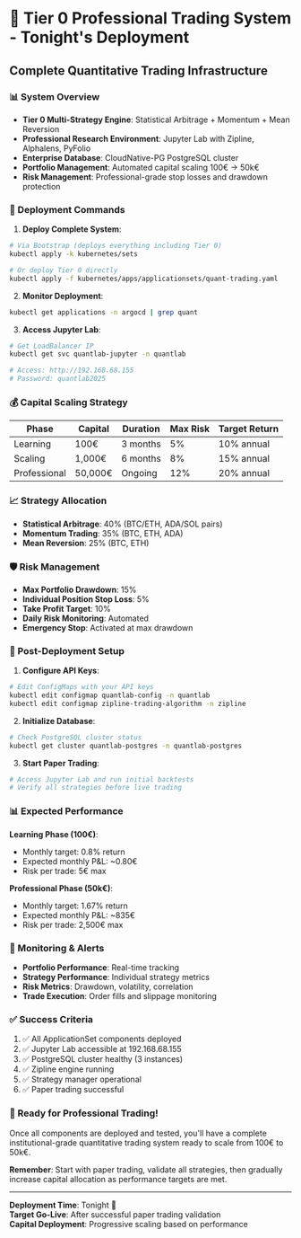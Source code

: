 # 🚀 Tier 0 Professional Trading System - Tonight's Deployment

## Complete Quantitative Trading Infrastructure

### 📊 System Overview
- **Tier 0 Multi-Strategy Engine**: Statistical Arbitrage + Momentum + Mean Reversion
- **Professional Research Environment**: Jupyter Lab with Zipline, Alphalens, PyFolio
- **Enterprise Database**: CloudNative-PG PostgreSQL cluster
- **Portfolio Management**: Automated capital scaling 100€ → 50k€
- **Risk Management**: Professional-grade stop losses and drawdown protection

### 🎯 Deployment Commands

1. **Deploy Complete System**:
```bash
# Via Bootstrap (deploys everything including Tier 0)
kubectl apply -k kubernetes/sets

# Or deploy Tier 0 directly
kubectl apply -f kubernetes/apps/applicationsets/quant-trading.yaml
```

2. **Monitor Deployment**:
```bash
kubectl get applications -n argocd | grep quant
```

3. **Access Jupyter Lab**:
```bash
# Get LoadBalancer IP
kubectl get svc quantlab-jupyter -n quantlab

# Access: http://192.168.68.155
# Password: quantlab2025
```

### 💰 Capital Scaling Strategy

| Phase | Capital | Duration | Max Risk | Target Return |
|-------|---------|----------|----------|---------------|
| Learning | 100€ | 3 months | 5% | 10% annual |
| Scaling | 1,000€ | 6 months | 8% | 15% annual |
| Professional | 50,000€ | Ongoing | 12% | 20% annual |

### 📈 Strategy Allocation

- **Statistical Arbitrage**: 40% (BTC/ETH, ADA/SOL pairs)
- **Momentum Trading**: 35% (BTC, ETH, ADA)
- **Mean Reversion**: 25% (BTC, ETH)

### 🛡️ Risk Management

- **Max Portfolio Drawdown**: 15%
- **Individual Position Stop Loss**: 5%
- **Take Profit Target**: 10%
- **Daily Risk Monitoring**: Automated
- **Emergency Stop**: Activated at max drawdown

### 🔧 Post-Deployment Setup

1. **Configure API Keys**:
```bash
# Edit ConfigMaps with your API keys
kubectl edit configmap quantlab-config -n quantlab
kubectl edit configmap zipline-trading-algorithm -n zipline
```

2. **Initialize Database**:
```bash
# Check PostgreSQL cluster status
kubectl get cluster quantlab-postgres -n quantlab-postgres
```

3. **Start Paper Trading**:
```bash
# Access Jupyter Lab and run initial backtests
# Verify all strategies before live trading
```

### 📊 Expected Performance

**Learning Phase (100€)**:
- Monthly target: 0.8% return
- Expected monthly P&L: ~0.80€
- Risk per trade: 5€ max

**Professional Phase (50k€)**:
- Monthly target: 1.67% return  
- Expected monthly P&L: ~835€
- Risk per trade: 2,500€ max

### 🚨 Monitoring & Alerts

- **Portfolio Performance**: Real-time tracking
- **Strategy Performance**: Individual strategy metrics
- **Risk Metrics**: Drawdown, volatility, correlation
- **Trade Execution**: Order fills and slippage monitoring

### ✅ Success Criteria

1. ✅ All ApplicationSet components deployed
2. ✅ Jupyter Lab accessible at 192.168.68.155
3. ✅ PostgreSQL cluster healthy (3 instances)
4. ✅ Zipline engine running
5. ✅ Strategy manager operational
6. ✅ Paper trading successful

### 🎉 Ready for Professional Trading!

Once all components are deployed and tested, you'll have a complete institutional-grade quantitative trading system ready to scale from 100€ to 50k€.

**Remember**: Start with paper trading, validate all strategies, then gradually increase capital allocation as performance targets are met.

---
**Deployment Time**: Tonight 🌙  
**Target Go-Live**: After successful paper trading validation  
**Capital Deployment**: Progressive scaling based on performance